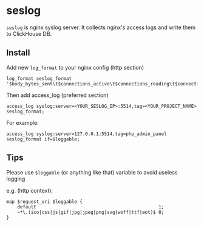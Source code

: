 # seslog

`seslog` is nginx syslog server.
It collects nginx's access logs and write them to ClickHouse DB.

## Install
Add new `log_format` to your nginx config (http section)
```
log_format seslog_format '$body_bytes_sent\t$connections_active\t$connections_reading\t$connections_waiting\t$connections_writing\t$content_length\t$geoip_country_code\t$geoip_latitude\t$geoip_longitude\t$http_host\t$http_referer\t$http_user_agent\t$http_x_forwarded_for\t$remote_addr\t$request_method\t$request_time\t$request_uri\t$scheme\t$status\t$tcpinfo_rtt\t$tcpinfo_rttvar\t$time_local\t$upstream_cache_status\t$upstream_response_length\t$upstream_response_time\t$upstream_status\t$uri';
```

Then add access_log (preferred section)  
```
access_log syslog:server=<YOUR_SESLOG_IP>:5514,tag=<YOUR_PROJECT_NAME> seslog_format;
```
For example:
```
access_log syslog:server=127.0.0.1:5514,tag=php_admin_panel seslog_format if=$loggable;
```

## Tips
Please use `$loggable` (or anything like that) variable to avoid useless logging

e.g. (http context):
```
map $request_uri $loggable {
    default                                             1;
    ~*\.(ico|css|js|gif|jpg|jpeg|png|svg|woff|ttf|eot)$ 0;
}
```
